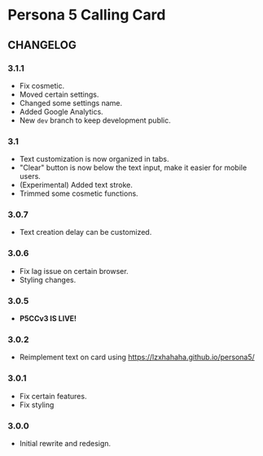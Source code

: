 # Persona 5 Calling Card

## CHANGELOG

### 3.1.1

- Fix cosmetic.
- Moved certain settings.
- Changed some settings name.
- Added Google Analytics.
- New `dev` branch to keep development public.

### 3.1

- Text customization is now organized in tabs.
- "Clear" button is now below the text input, make it easier for mobile users.
- (Experimental) Added text stroke.
- Trimmed some cosmetic functions.

### 3.0.7

- Text creation delay can be customized.

### 3.0.6

- Fix lag issue on certain browser.
- Styling changes.
### 3.0.5

- **P5CCv3 IS LIVE!**
### 3.0.2

- Reimplement text on card using https://lzxhahaha.github.io/persona5/
### 3.0.1

- Fix certain features.
- Fix styling
### 3.0.0

- Initial rewrite and redesign.